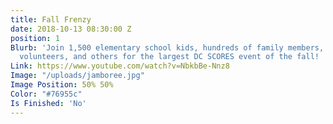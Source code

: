 ```yaml
---
title: Fall Frenzy
date: 2018-10-13 08:30:00 Z
position: 1
Blurb: 'Join 1,500 elementary school kids, hundreds of family members, hundreds of
  volunteers, and others for the largest DC SCORES event of the fall! '
Link: https://www.youtube.com/watch?v=NbkbBe-Nnz8
Image: "/uploads/jamboree.jpg"
Image Position: 50% 50%
Color: "#76955c"
Is Finished: 'No'
---
```


